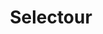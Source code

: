 ---
title: "Selectour"
url: /saint-germain-en-laye/selectour-rue-du-vieux-marche/
shop: agence de voyage
---